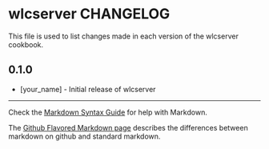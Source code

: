 wlcserver CHANGELOG
===================

This file is used to list changes made in each version of the wlcserver cookbook.

0.1.0
-----
- [your_name] - Initial release of wlcserver

- - -
Check the [Markdown Syntax Guide](http://daringfireball.net/projects/markdown/syntax) for help with Markdown.

The [Github Flavored Markdown page](http://github.github.com/github-flavored-markdown/) describes the differences between markdown on github and standard markdown.
